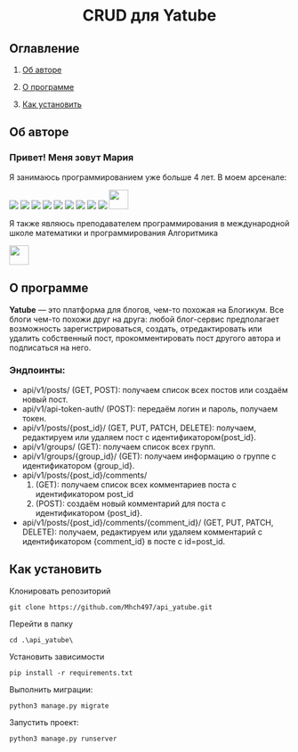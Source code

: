 <h1 align="center">CRUD для Yatube</h1>

<h2>Оглавление</h2>

1. [Об авторе](#me)

1. [О программе](#programm)

1. [Как установить](#install)


## <a name="me">Об авторе</a>

<h3>Привет! Меня зовут Мария</h3>
<p>Я занимаюсь программированием уже больше 4 лет. В моем арсенале:</p>
<div>
<img src="https://img.shields.io/badge/python-3670A0?style=for-the-badge&logo=python&logoColor=ffdd54">
<img src="https://img.shields.io/badge/lua-%232C2D72.svg?style=for-the-badge&logo=lua&logoColor=white">
<img src="https://img.shields.io/badge/javascript-%23323330.svg?style=for-the-badge&logo=javascript&logoColor=%23F7DF1E">
<img src="https://img.shields.io/badge/c%23-%23239120.svg?style=for-the-badge&logo=csharp&logoColor=white">
<img src="https://img.shields.io/badge/html5-%23E34F26.svg?style=for-the-badge&logo=html5&logoColor=white">
<img src="https://img.shields.io/badge/css3-%231572B6.svg?style=for-the-badge&logo=css3&logoColor=white">
<img src="https://img.shields.io/badge/figma-%23F24E1E.svg?style=for-the-badge&logo=figma&logoColor=white">
<img src="https://img.shields.io/badge/django-%23092E20.svg?style=for-the-badge&logo=django&logoColor=white">
<img src="https://img.shields.io/badge/github-%23121011.svg?style=for-the-badge&logo=github&logoColor=white">
<img src="https://github.com/Mhch497/the_snake/assets/55291670/cb8309ba-5a85-40c1-ae28-291713f0609d" width="35px" height="35px">
</div>
<p>Я также являюсь преподавателем программирования в международной школе математики и программирования Алгоритмика</p>
<img src="https://static.tildacdn.com/tild6661-3330-4861-b630-663534303033/Logo1.svg"  height="35px"/>

## <a name="programm">О программе</a>

<p><b>Yatube</b> — это платформа для блогов, чем-то похожая на Блогикум. Все блоги чем-то похожи друг на друга: любой блог-сервис предполагает возможность зарегистрироваться, создать, отредактировать или удалить собственный пост, прокомментировать пост другого автора и подписаться на него.</p>

<h3>Эндпоинты:</h3>
<ul>
  <li>api/v1/posts/ (GET, POST): получаем список всех постов или создаём новый пост.</li>
  <li>api/v1/api-token-auth/ (POST): передаём логин и пароль, получаем токен.</li>
  <li>api/v1/posts/{post_id}/ (GET, PUT, PATCH, DELETE): получаем, редактируем или удаляем пост с идентификатором{post_id}.</li>
  <li>api/v1/groups/ (GET): получаем список всех групп.</li>
  <li>api/v1/groups/{group_id}/ (GET): получаем информацию о группе с идентификатором {group_id}.</li>
  <li>api/v1/posts/{post_id}/comments/
<ol type="square">
  <li>(GET): получаем список всех комментариев поста с идентификатором post_id</li>
  <li>(POST): создаём новый комментарий для поста с идентификатором {post_id}.</li></ol></li>
  <li>api/v1/posts/{post_id}/comments/{comment_id}/ (GET, PUT, PATCH, DELETE): получаем, редактируем или удаляем комментарий с идентификатором {comment_id} в посте с id=post_id.</li>
</ul>

## <a name="install">Как установить</a>

<p>Клонировать репозиторий</p>

`git clone https://github.com/Mhch497/api_yatube.git`

<p>Перейти в папку</p>

`cd .\api_yatube\`

<p>Установить зависимости</p>

`pip install -r requirements.txt`

<p>Выполнить миграции:</p>

`python3 manage.py migrate`

<p>Запустить проект:</p>

`python3 manage.py runserver`
